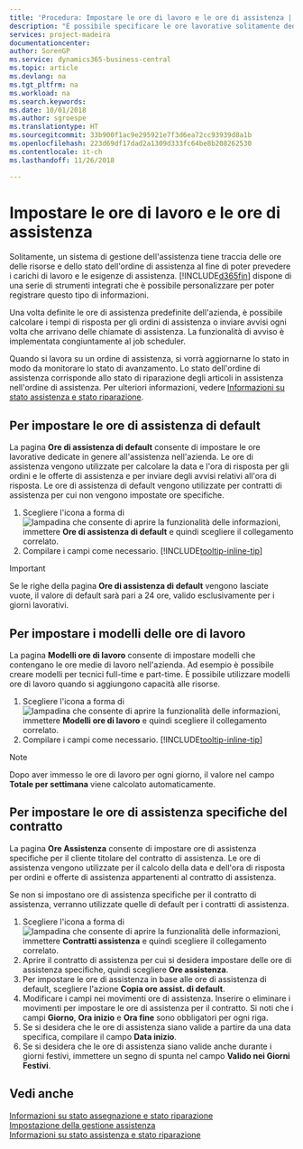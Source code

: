 ```yaml
---
title: 'Procedura: Impostare le ore di lavoro e le ore di assistenza | Documenti Microsoft'
description: "È possibile specificare le ore lavorative solitamente dedicate all'assistenza nell'azienda. Le ore di assistenza vengono utilizzate per calcolare la data e l'ora di risposta per gli ordini e le offerte di assistenza e per inviare degli avvisi relativi all'ora di risposta."
services: project-madeira
documentationcenter: 
author: SorenGP
ms.service: dynamics365-business-central
ms.topic: article
ms.devlang: na
ms.tgt_pltfrm: na
ms.workload: na
ms.search.keywords: 
ms.date: 10/01/2018
ms.author: sgroespe
ms.translationtype: HT
ms.sourcegitcommit: 33b900f1ac9e295921e7f3d6ea72cc93939d8a1b
ms.openlocfilehash: 223d69df17dad2a1309d333fc64be8b208262530
ms.contentlocale: it-ch
ms.lasthandoff: 11/26/2018

---
```

# <a name="set-up-work-hours-and-service-hours"></a>Impostare le ore di lavoro e le ore di assistenza
Solitamente, un sistema di gestione dell'assistenza tiene traccia delle ore delle risorse e dello stato dell'ordine di assistenza al fine di poter prevedere i carichi di lavoro e le esigenze di assistenza. [!INCLUDE[d365fin](includes/d365fin_md.md)] dispone di una serie di strumenti integrati che è possibile personalizzare per poter registrare questo tipo di informazioni.  
  
Una volta definite le ore di assistenza predefinite dell'azienda, è possibile calcolare i tempi di risposta per gli ordini di assistenza o inviare avvisi ogni volta che arrivano delle chiamate di assistenza. La funzionalità di avviso è implementata congiuntamente al job scheduler.   
  
Quando si lavora su un ordine di assistenza, si vorrà aggiornarne lo stato in modo da monitorare lo stato di avanzamento. Lo stato dell'ordine di assistenza corrisponde allo stato di riparazione degli articoli in assistenza nell'ordine di assistenza. Per ulteriori informazioni, vedere [Informazioni su stato assistenza e stato riparazione](service-order-repair-status.md). 

## <a name="to-set-up-default-service-hours"></a>Per impostare le ore di assistenza di default  
La pagina **Ore di assistenza di default** consente di impostare le ore lavorative dedicate in genere all'assistenza nell'azienda. Le ore di assistenza vengono utilizzate per calcolare la data e l'ora di risposta per gli ordini e le offerte di assistenza e per inviare degli avvisi relativi all'ora di risposta. Le ore di assistenza di default vengono utilizzate per contratti di assistenza per cui non vengono impostate ore specifiche.  
  
1. Scegliere l'icona a forma di ![lampadina che consente di aprire la funzionalità delle informazioni](media/ui-search/search_small.png "Informazioni sull'operazione che si desidera eseguire"), immettere **Ore di assistenza di default** e quindi scegliere il collegamento correlato.  
2. Compilare i campi come necessario. [!INCLUDE[tooltip-inline-tip](includes/tooltip-inline-tip_md.md)]  
  
> [!IMPORTANT]  
>  Se le righe della pagina **Ore di assistenza di default** vengono lasciate vuote, il valore di default sarà pari a 24 ore, valido esclusivamente per i giorni lavorativi.  
  
## <a name="to-set-up-work-hour-templates"></a>Per impostare i modelli delle ore di lavoro
La pagina **Modelli ore di lavoro** consente di impostare modelli che contengano le ore medie di lavoro nell'azienda. Ad esempio è possibile creare modelli per tecnici full-time e part-time. È possibile utilizzare modelli ore di lavoro quando si aggiungono capacità alle risorse.  
  
1. Scegliere l'icona a forma di ![lampadina che consente di aprire la funzionalità delle informazioni](media/ui-search/search_small.png "Informazioni sull'operazione che si desidera eseguire"), immettere **Modelli ore di lavoro** e quindi scegliere il collegamento correlato.  
2. Compilare i campi come necessario. [!INCLUDE[tooltip-inline-tip](includes/tooltip-inline-tip_md.md)]  
  
> [!Note]
> Dopo aver immesso le ore di lavoro per ogni giorno, il valore nel campo **Totale per settimana** viene calcolato automaticamente.  

## <a name="to-set-up-contract-specific-service-hours"></a>Per impostare le ore di assistenza specifiche del contratto  
La pagina **Ore Assistenza** consente di impostare ore di assistenza specifiche per il cliente titolare del contratto di assistenza. Le ore di assistenza vengono utilizzate per il calcolo della data e dell'ora di risposta per ordini e offerte di assistenza appartenenti al contratto di assistenza.  
  
Se non si impostano ore di assistenza specifiche per il contratto di assistenza, verranno utilizzate quelle di default per i contratti di assistenza.  
  
1. Scegliere l'icona a forma di ![lampadina che consente di aprire la funzionalità delle informazioni](media/ui-search/search_small.png "Informazioni sull'operazione che si desidera eseguire"), immettere **Contratti assistenza** e quindi scegliere il collegamento correlato.  
2. Aprire il contratto di assistenza per cui si desidera impostare delle ore di assistenza specifiche, quindi scegliere **Ore assistenza**.  
4. Per impostare le ore di assistenza in base alle ore di assistenza di default, scegliere l'azione **Copia ore assist. di default**.  
5. Modificare i campi nei movimenti ore di assistenza. Inserire o eliminare i movimenti per impostare le ore di assistenza per il contratto. Si noti che i campi **Giorno**, **Ora inizio** e **Ora fine** sono obbligatori per ogni riga.  
6. Se si desidera che le ore di assistenza siano valide a partire da una data specifica, compilare il campo **Data inizio**.  
7. Se si desidera che le ore di assistenza siano valide anche durante i giorni festivi, immettere un segno di spunta nel campo **Valido nei Giorni Festivi**.  

## <a name="see-also"></a>Vedi anche  
[Informazioni su stato assegnazione e stato riparazione](service-allocation-status-and-repair-status.md)  
[Impostazione della gestione assistenza](service-setup-service.md)  
[Informazioni su stato assistenza e stato riparazione](service-order-repair-status.md)  

